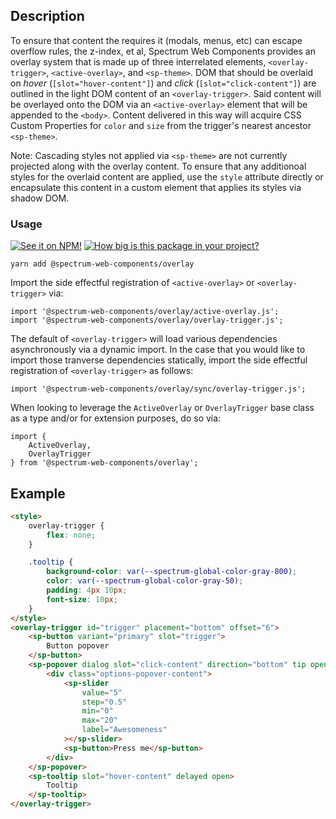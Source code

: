 ## Description

To ensure that content the requires it (modals, menus, etc) can escape overflow rules, the z-index, et al, Spectrum Web Components provides an overlay system that is made up of three interrelated elements, `<overlay-trigger>`, `<active-overlay>`, and `<sp-theme>`. DOM that should be overlaid on _hover_ (`[slot="hover-content"]`) and _click_ (`[slot="click-content"]`) are outlined in the light DOM content of an `<overlay-trigger>`. Said content will be overlayed onto the DOM via an `<active-overlay>` element that will be appended to the `<body>`. Content delivered in this way will acquire CSS Custom Properties for `color` and `size` from the trigger's nearest ancestor `<sp-theme>`.

Note: Cascading styles not applied via `<sp-theme>` are not currently projected along with the overlay content. To ensure that any additionoal styles for the overlaid content are applied, use the `style` attribute directly or encapsulate this content in a custom element that applies its styles via shadow DOM.

### Usage

[![See it on NPM!](https://img.shields.io/npm/v/@spectrum-web-components/overlay?style=for-the-badge)](https://www.npmjs.com/package/@spectrum-web-components/overlay)
[![How big is this package in your project?](https://img.shields.io/bundlephobia/minzip/@spectrum-web-components/overlay?style=for-the-badge)](https://bundlephobia.com/result?p=@spectrum-web-components/overlay)

```
yarn add @spectrum-web-components/overlay
```

Import the side effectful registration of `<active-overlay>` or `<overlay-trigger>` via:

```
import '@spectrum-web-components/overlay/active-overlay.js';
import '@spectrum-web-components/overlay/overlay-trigger.js';
```

The default of `<overlay-trigger>` will load various dependencies asynchronously via a dynamic import. In the case that you would like to import those tranverse dependencies statically, import the side effectful registration of `<overlay-trigger>` as follows:

```
import '@spectrum-web-components/overlay/sync/overlay-trigger.js';
```

When looking to leverage the `ActiveOverlay` or `OverlayTrigger` base class as a type and/or for extension purposes, do so via:

```
import {
    ActiveOverlay,
    OverlayTrigger
} from '@spectrum-web-components/overlay';
```

## Example

```html
<style>
    overlay-trigger {
        flex: none;
    }

    .tooltip {
        background-color: var(--spectrum-global-color-gray-800);
        color: var(--spectrum-global-color-gray-50);
        padding: 4px 10px;
        font-size: 10px;
    }
</style>
<overlay-trigger id="trigger" placement="bottom" offset="6">
    <sp-button variant="primary" slot="trigger">
        Button popover
    </sp-button>
    <sp-popover dialog slot="click-content" direction="bottom" tip open>
        <div class="options-popover-content">
            <sp-slider
                value="5"
                step="0.5"
                min="0"
                max="20"
                label="Awesomeness"
            ></sp-slider>
            <sp-button>Press me</sp-button>
        </div>
    </sp-popover>
    <sp-tooltip slot="hover-content" delayed open>
        Tooltip
    </sp-tooltip>
</overlay-trigger>
```
